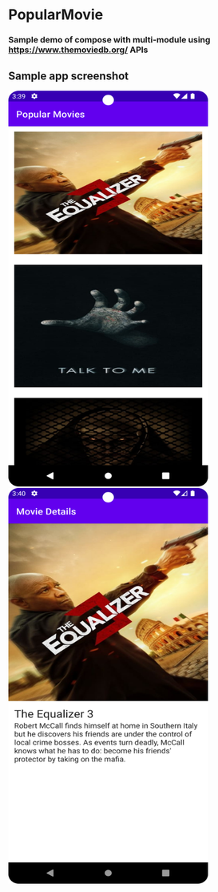 
# PopularMovie
### Sample demo of compose with multi-module using https://www.themoviedb.org/ APIs
## Sample app screenshot
<img src="/demo/ScreenMovieList.png" width="400" height="790">  <img src="/demo/ScreenMovieDetails.png" width="400" height="790">
